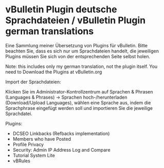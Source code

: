 # vBulletin Plugin deutsche Sprachdateien / vBulletin Plugin german translations

Eine Sammlung meiner Übersetzung von Plugins für vBulletin. Bitte beachten Sie, dass es sich nur um Sprachdateien handelt, die jeweiligen Plugins müssen Sie sich von der entsprechenden Seite selbst holen. 

Note: this includes only my german translation, not the plugin itself. You need to Download the Plugins at vBulletin.org

Import der Sprachdateien:  

Klicken Sie im Administrator-Kontrollzentrum auf Sprachen & Phrasen (Languages & Phrases) -> Sprachen hoch-/herunterladen (Download/Upload Languages), wählen eine Sprache aus, indem die Sprachphrase eingefügt werden soll und importieren Sie die jeweilige Sprachdatei. 

Plugins:

* DCSEO Linkbacks (Refbacks implementation)
* Members who have Posted
* Profile Privacy
* Security: Admin IP Address Log and Compare
* Tutorial System Lite
* vBRules
